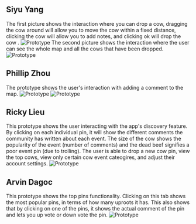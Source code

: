 ## Siyu Yang
The first picture shows the interaction where you can drop a cow, dragging the cow around will allow you to move the cow within a fixed distance, clicking the cow will allow you to add notes, and clicking ok will drop the cow .
![Prototype](Images/Steven's%20Paper%20Prototype%20Part%20A.jpg)
The second picture shows the interaction where the user can see the whole map and all the cows that have been dropped.
![Prototype](Images/Steven's%20Paper%20Prototype%20Part%20B.jpg)

## Phillip Zhou
The prototype shows the user's interaction with adding a comment to the map.
![Prototype](Images/COGS%20121%20Paper%20Prototype%20Step%201.png)
![Prototype](Images/COGS%20121%20Paper%20Prototype%20Step%202.png)

## Ricky Lieu
This prototype shows the user interacting with the app's discovery feature.  By clicking on each individual pin, it will show the different comments the community has written about each event.  The size of the cow shows the popularity of the event (number of comments) and the dead beef signifies a poor event pin (due to trolling).  The user is able to drop a new cow pin, view the top cows, view only certain cow event cateogires, and adjust their account settings.
![Prototype](Images/Ricky's%20Paper%20Prototype.jpg)

## Arvin Dagoc
This prototype shows the top pins functionality. Clicking on this tab shows the most popular pins, in terms of how many uproots it has. This also shows that by clicking on one of the pins, it shows the actual comment of the pin and lets you up vote or down vote the pin.
![Prototype](Images/IMG_6615.JPG) 
